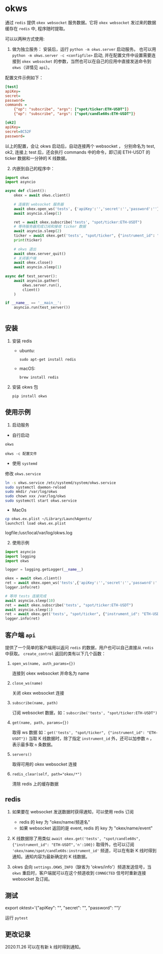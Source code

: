 # okws

通过 `redis` 提供 `okex websocket` 服务数据。它将 `okex websocket` 发过来的数据缓存在 `redis` 中, 程序随时提取。

可以以两种方式使用:

1. 做为独立服务：
   安装后，运行 `python -m okws.server` 启动服务。
   也可以用 `python -m okws.server -c <configfile>` 启动, 并在配置文件中设置需要连接到 `okex websocket` 的参数，当然也可以在自己的应用中直接发送命令到 `okws`（详情见 `api`）。

配置文件示例如下：

```ini
[test]
apiKey=
secret=
password=
commands =
    {"op": "subscribe", "args": ["spot/ticker:ETH-USDT"]}
    {"op": "subscribe", "args": ["spot/candle60s:ETH-USDT"]}

[ok2]
apiKey=
secret=8C52F
password=
```   
以上的配置，会让 okws 启动后，自动连接两个 websocket ， 分别命名为 test, ok2, 连接上 test 后，还会执行 commands 中的命令，即订阅 ETH-USDT 的 ticker 数据和一分钟的 K 线数据。


2. 内嵌到自己的程序中：

```python
import okws
import asyncio

async def client():
    okex = await okws.client()
    
    # 连接到 websocket 服务器
    await okex.open_ws('tests', {'apiKey':'','secret':'','password':''})
    await asyncio.sleep(1)

    ret = await okex.subscribe('tests', "spot/ticker:ETH-USDT")
    # 等待服务器完成订阅和接收 ticker 数据
    await asyncio.sleep(2)
    ticker = await okex.get('tests', "spot/ticker", {"instrument_id": "ETH-USDT"})
    print(ticker)
    
    # okws 退出
    await okex.server_quit()
    # 关闭客户端
    await okex.close()
    await asyncio.sleep(1)
   
async def test_server():
    await asyncio.gather(
        okws.server.run(),
        client()
    )

if __name__ == '__main__':
    asyncio.run(test_server())
   
```


## 安装

1. 安装 redis
    * ubuntu: 
    
      `sudo apt-get install redis`
    
    * macOS: 
    
       `brew install redis`    

2. 安装 okws 包

    `pip install okws`

## 使用示例

1. 启动服务

* 自行启动

`okws`

`okws -c 配置文件`

* 使用 `systemd`

修改 `okws.service`
```bash
ln -s okws.service /etc/systemd/system/okws.service
sudo systemctl daemon-reload
sudo mkdir /var/log/okws
sudo chown xxx /var/log/okws
sudo systemctl start okws.service
```

* MacOs

```bash
cp okws.ex.plist ~/Library/LaunchAgents/
launchctl load okws.ex.plist
```
logfile:/usr/local/var/log/okws.log

2. 使用示例

```python
import asyncio
import logging
import okws

logger = logging.getLogger(__name__)

okex = await okws.client()
ret = await okex.open_ws('tests',{'apiKey':'','secret':'','password':''})  # 连接到 okex websockets
logger.info(ret)

# 等待 tests 连接完成
await asyncio.sleep(10)
ret = await okex.subscribe('tests', "spot/ticker:ETH-USDT")
await asyncio.sleep(1)
ret = await okex.get('tests', "spot/ticker", {"instrument_id": "ETH-USDT"})
logger.info(ret)
```

## 客户端 `api`

提供了一个简单的客户端用以返问 `redis` 的数据，用户也可以自己直接从 `redis` 中获取。
 `create_control` 返回的类有以下几个函数：

1. `open_ws(name, auth_params={})`

    连接到 okex websocket 并命名为 name

2. `close_ws(name)`

    关闭 okex websocket 连接

3. `subscribe(name, path)`

    订阅 websocket 数据，如：`subscribe('tests', "spot/ticker:ETH-USDT")`

4. `get(name, path, params={})`

    取得 ws 数据 如：`get('tests', "spot/ticker", {"instrument_id": "ETH-USDT"})`
    当取 K 线数据时，除了指定 `instrument_id` 外，还可以加参数 `n` ，表示最多取 `n` 条数据。

5. `servers()`

    取得可用的 okex websocket 连接

6. `redis_clear(self, path="okex/*")`
    
    清除 redis 上的缓存数据

## redis

1. 如果要在 websocket 发送数据时获得通知，可以使用 redis 订阅

    * redis 的 key 为 "okex/name/频道名"
    * 如果 websocket 返回的是 event, redis 的 key 为 "okex/name/event"

2. K 线数据除了用类似 `await okex.get('tests', "spot/candle60s", {"instrument_id": "ETH-USDT",'n':100})` 取得外，也可以订阅 `'okex/name/spot/candle60s:instrument_id'` 频道，可以在有新 K 线时得到通知。通知内容为最新确定的 K 线数据。

3. okws 会向 `settings.OKWS_INFO`（缺省为 'okws/info'）频道发送信号，当 `okws` 重启时，客户端就可以在这个频道收到 `CONNECTED` 信号时重新连接 websocket 及订阅。
 
## 测试

export oktest='{"apiKey": "", "secret": "", "password": ""}'

运行 `pytest`

## 更改记录

2020.11.26 可以在有新 k 线时得到通知。

<!--
;## install for dev
;`$ pip install -e .  # 或者 python setup.py develop`
-->

